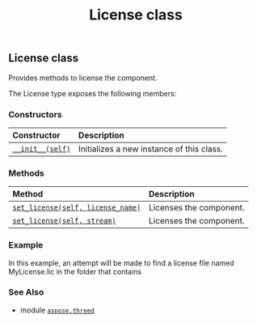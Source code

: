 ﻿---
title: License class
second_title: Aspose.3D for Python via .NET API References
description: 
type: docs
weight: 140
url: /python-net/aspose.threed/license/
is_root: false
---

## License class

Provides methods to license the component.



The License type exposes the following members:

### Constructors
| Constructor | Description |
| :- | :- |
| [`__init__(self)`](/3d/python-net/aspose.threed/license/__init__/#) | Initializes a new instance of this class. |


### Methods
| Method | Description |
| :- | :- |
| [`set_license(self, license_name)`](/3d/python-net/aspose.threed/license/set_license/#str) | Licenses the component. |
| [`set_license(self, stream)`](/3d/python-net/aspose.threed/license/set_license/#io.rawiobase) | Licenses the component. |



### Example 


In this example, an attempt will be made to find a license file named MyLicense.lic
in the folder that contains

### See Also
* module [`aspose.threed`](..)

